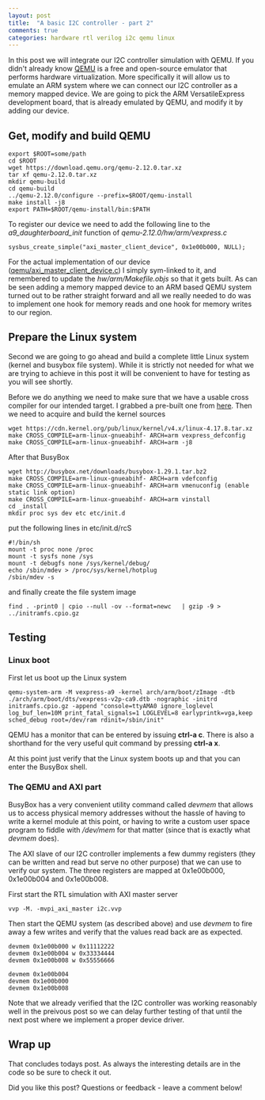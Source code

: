 ```yaml
---
layout: post
title:  "A basic I2C controller - part 2"
comments: true
categories: hardware rtl verilog i2c qemu linux
---
```


In this post we will integrate our I2C controller simulation with QEMU. If
you didn't already know [QEMU](https://en.wikipedia.org/wiki/QEMU) is a free and
open-source emulator that performs hardware virtualization. More specifically
it will allow us to emulate an ARM system where we can connect our I2C
controller as a memory mapped device. We are going to pick the ARM
VersatileExpress development board, that is already emulated by QEMU, and
modify it by adding our device.

## Get, modify and build QEMU
```
export $ROOT=some/path
cd $ROOT
wget https://download.qemu.org/qemu-2.12.0.tar.xz
tar xf qemu-2.12.0.tar.xz
mkdir qemu-build
cd qemu-build
../qemu-2.12.0/configure --prefix=$ROOT/qemu-install
make install -j8
export PATH=$ROOT/qemu-install/bin:$PATH
```

To register our device we need to add the following line to the
*a9_daughterboard_init* function of *qemu-2.12.0/hw/arm/vexpress.c*
```
sysbus_create_simple("axi_master_client_device", 0x1e00b000, NULL);
```
For the actual implementation of our device
([qemu/axi_master_client_device.c](https://github.com/markus-zzz/i2c-controller/blob/master/qemu/axi_master_client_device.c))
I simply sym-linked to it, and remembered to update the *hw/arm/Makefile.objs*
so that it gets built. As can be seen adding a memory mapped device to an ARM
based QEMU system turned out to be rather straight forward and all we really
needed to do was to implement one hook for memory reads and one hook for memory
writes to our region.

## Prepare the Linux system
Second we are going to go ahead and build a complete little Linux system
(kernel and busybox file system). While it is strictly not needed for what we
are trying to achieve in this post it will be convenient to have for testing as
you will see shortly.

Before we do anything we need to make sure that we have a usable cross compiler
for our intended target. I grabbed a pre-built one from
[here](https://releases.linaro.org/components/toolchain/binaries/latest-6/arm-linux-gnueabihf/).
Then we need to acquire and build the kernel sources
```
wget https://cdn.kernel.org/pub/linux/kernel/v4.x/linux-4.17.8.tar.xz
make CROSS_COMPILE=arm-linux-gnueabihf- ARCH=arm vexpress_defconfig
make CROSS_COMPILE=arm-linux-gnueabihf- ARCH=arm -j8
```
After that BusyBox
```
wget http://busybox.net/downloads/busybox-1.29.1.tar.bz2
make CROSS_COMPILE=arm-linux-gnueabihf- ARCH=arm vdefconfig
make CROSS_COMPILE=arm-linux-gnueabihf- ARCH=arm vmenuconfig (enable static link option)
make CROSS_COMPILE=arm-linux-gnueabihf- ARCH=arm vinstall
cd _install
mkdir proc sys dev etc etc/init.d
```
put the following lines in etc/init.d/rcS
```
#!/bin/sh
mount -t proc none /proc
mount -t sysfs none /sys
mount -t debugfs none /sys/kernel/debug/
echo /sbin/mdev > /proc/sys/kernel/hotplug
/sbin/mdev -s
```
and finally create the file system image
```
find . -print0 | cpio --null -ov --format=newc   | gzip -9 > ../initramfs.cpio.gz
```

## Testing

### Linux boot
First let us boot up the Linux system
```
qemu-system-arm -M vexpress-a9 -kernel arch/arm/boot/zImage -dtb ./arch/arm/boot/dts/vexpress-v2p-ca9.dtb -nographic -initrd initramfs.cpio.gz -append "console=ttyAMA0 ignore_loglevel log_buf_len=10M print_fatal_signals=1 LOGLEVEL=8 earlyprintk=vga,keep sched_debug root=/dev/ram rdinit=/sbin/init"
```
QEMU has a monitor that can be entered by issuing **ctrl-a c**. There is also a
shorthand for the very useful quit command by pressing **ctrl-a x**.


At this point just verify that the Linux system boots up and that you can enter
the BusyBox shell.

### The QEMU and AXI part
BusyBox has a very convenient utility command called *devmem* that allows us to
access physical memory addresses without the hassle of having to write a kernel
module at this point, or having to write a custom user space program to fiddle
with */dev/mem* for that matter (since that is exactly what *devmem* does).

The AXI slave of our I2C controller implements a few dummy registers (they can
be written and read but serve no other purpose) that we can use to verify our
system. The three registers are mapped at 0x1e00b000, 0x1e00b004 and
0x1e00b008.

First start the RTL simulation with AXI master server
```
vvp -M. -mvpi_axi_master i2c.vvp
```
Then start the QEMU system (as described above) and use *devmem* to fire away a
few writes and verify that the values read back are as expected.

```
devmem 0x1e00b000 w 0x11112222
devmem 0x1e00b004 w 0x33334444
devmem 0x1e00b008 w 0x55556666

devmem 0x1e00b004
devmem 0x1e00b000
devmem 0x1e00b008
```
Note that we already verified that the I2C controller was working reasonably
well in the preivous post so we can delay further testing of that until the
next post where we implement a proper device driver.

## Wrap up
That concludes todays post. As always the interesting details are in the code
so be sure to check it out.

Did you like this post? Questions or feedback - leave a comment below!


